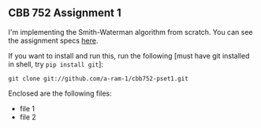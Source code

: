 ## CBB 752 Assignment 1

I'm implementing the Smith-Waterman algorithm from scratch. You can see the assignment specs [here](http://cbb752b21.gersteinlab.org/assignments). 

If you want to install and run this, run the following [must have git installed in shell, try ```pip install git```]: 

```
git clone git://github.com/a-ram-1/cbb752-pset1.git
```

Enclosed are the following files: 

* file 1
* file 2

